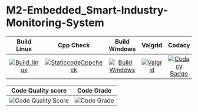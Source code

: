 # M2-Embedded_Smart-Industry-Monitoring-System

| Build Linux | Cpp Check | Build Windows | Valgrid | Codacy |
| :---------: | :-------: | :-----------: | :-----: | :----: |
| [![Build_linux](https://github.com/KAVIYASS99/M2-Embedded_Smart-Industry-Monitoring-System/actions/workflows/build_linux.yml/badge.svg)](https://github.com/KAVIYASS99/M2-Embedded_Smart-Industry-Monitoring-System/actions/workflows/build_linux.yml) | [![StaticcodeCppcheck](https://github.com/KAVIYASS99/M2-Embedded_Smart-Industry-Monitoring-System/actions/workflows/cppcheck.yml/badge.svg)](https://github.com/KAVIYASS99/M2-Embedded_Smart-Industry-Monitoring-System/actions/workflows/cppcheck.yml) | [![Build Windows](https://github.com/KAVIYASS99/M2-Embedded_Smart-Industry-Monitoring-System/actions/workflows/build_windows.yml/badge.svg)](https://github.com/KAVIYASS99/M2-Embedded_Smart-Industry-Monitoring-System/actions/workflows/build_windows.yml) | [![Valgrid](https://github.com/KAVIYASS99/M2-Embedded_Smart-Industry-Monitoring-System/actions/workflows/Valgrid.yml/badge.svg)](https://github.com/KAVIYASS99/M2-Embedded_Smart-Industry-Monitoring-System/actions/workflows/Valgrid.yml) | [![Codacy Badge](https://api.codacy.com/project/badge/Grade/40a41248a0c3423bb15d899491b095c9)](https://app.codacy.com/gh/KAVIYASS99/M2-Embedded_Smart-Industry-Monitoring-System?utm_source=github.com&utm_medium=referral&utm_content=KAVIYASS99/M2-Embedded_Smart-Industry-Monitoring-System&utm_campaign=Badge_Grade_Settings) |

| Code Quality score | Code Grade |
| :----------------: | :--------: |
| ![Code Quality Score](https://api.codiga.io/project/30219/score/svg) | ![Code Grade](https://api.codiga.io/project/30219/status/svg) |
